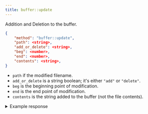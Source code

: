 ```yaml
---
title: buffer::update
---
```


Addition and Deletion to the buffer.

```json
{
    "method": "buffer::update",
    "path": <string>,
    "add_or_delete": <string>,
    "beg": <number>,
    "end": <number>,
    "contents": <string>,
}
```

- `path` if the modified filename.
- `add_or_delete` is a string boolean; it's either `"add"` or `"delete"`.
- `beg` is the beginning point of modification.
- `end` is the end point of modification.
- `contents` is the string added to the buffer (not the file contents).

<details>
<summary>Example response</summary>

```json
{
    "method": "buffer::update",
    "username": "{username}",
    "file": <string>,
    "add_or_delete": <string>,
    "beg": <number>,
    "end": <number>,
    "contents": <string>,
    "status": "success",
}
```

The client will navigate to the file and modify the existing buffer in the view.

</details>
